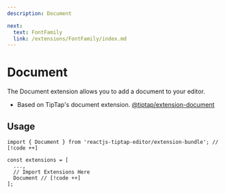 ```yaml
---
description: Document

next:
  text: FontFamily
  link: /extensions/FontFamily/index.md
---
```


# Document

The Document extension allows you to add a document to your editor.

- Based on TipTap's document extension. [@tiptap/extension-document](https://tiptap.dev/docs/editor/extensions/nodes/document)

## Usage

```tsx
import { Document } from 'reactjs-tiptap-editor/extension-bundle'; // [!code ++]

const extensions = [
  ...,
  // Import Extensions Here
  Document // [!code ++]
];
```
